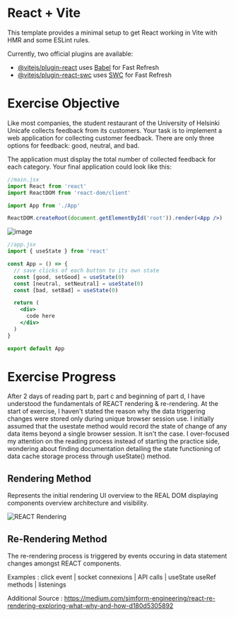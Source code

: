 # React + Vite

This template provides a minimal setup to get React working in Vite with HMR and some ESLint rules.

Currently, two official plugins are available:

- [@vitejs/plugin-react](https://github.com/vitejs/vite-plugin-react/blob/main/packages/plugin-react/README.md) uses [Babel](https://babeljs.io/) for Fast Refresh
- [@vitejs/plugin-react-swc](https://github.com/vitejs/vite-plugin-react-swc) uses [SWC](https://swc.rs/) for Fast Refresh

# Exercise Objective 

Like most companies, the student restaurant of the University of Helsinki Unicafe collects feedback from its customers. Your task is to implement a web application for collecting customer feedback. There are only three options for feedback: good, neutral, and bad.

The application must display the total number of collected feedback for each category. Your final application could look like this:

```jsx
//main.jsx
import React from 'react'
import ReactDOM from 'react-dom/client'

import App from './App'

ReactDOM.createRoot(document.getElementById('root')).render(<App />)
```
![image](https://github.com/devstackweb3/osa1/assets/118926098/5ab999a5-9038-483a-9ebc-9949b6ae1c4c)

```jsx
//app.jsx
import { useState } from 'react'

const App = () => {
  // save clicks of each button to its own state
  const [good, setGood] = useState(0)
  const [neutral, setNeutral] = useState(0)
  const [bad, setBad] = useState(0)

  return (
    <div>
      code here
    </div>
  )
}

export default App
```

# Exercise Progress 
After 2 days of reading part b, part c and beginning of part d, I have understood the fundamentals of REACT rendering & re-rendering. At the start of exercise, I haven't stated the reason why the data triggering changes were stored only during unique browser session use. I initially assumed that the usestate method would record the state of change of any data items beyond a single browser session. It isn't the case. I over-focused my attention on the reading process instead of starting the practice side, wondering about finding documentation detailing the state functioning of data cache storage process through useState() method.  

## Rendering Method
Represents the initial rendering UI overview to the REAL DOM displaying components overview architecture and visibility. 

![REACT Rendering](https://github.com/devstackweb3/osa1/assets/118926098/e0796158-d685-4e96-ba19-947515d6eb6f)


## Re-Rendering Method
The re-rendering process is triggered by events occuring in data statement changes amongst REACT components. 

Examples : 
click event | socket connexions | API calls | useState useRef methods | listenings

Additional Source : https://medium.com/simform-engineering/react-re-rendering-exploring-what-why-and-how-d180d5305892
